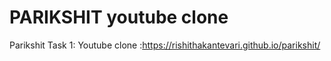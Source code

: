 # PARIKSHIT youtube clone
Parikshit Task 1: Youtube clone :https://rishithakantevari.github.io/parikshit/
